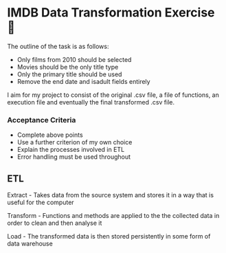 # IMDB Data Transformation Exercise :unicorn:

The outline of the task is as follows:

- Only films from 2010 should be selected
- Movies should be the only title type
- Only the primary title should be used
- Remove the end date and isadult fields entirely

I aim for my project to consist of the original .csv file, a file of functions, an execution file and eventually the 
final transformed .csv file.

### Acceptance Criteria 

- Complete above points
- Use a further criterion of my own choice
- Explain the processes involved in ETL
- Error handling must be used throughout 

## ETL

Extract - Takes data from the source system and stores it in a way that is useful for the computer

Transform - Functions and methods are applied to the the collected data in order to clean and then analyse it

Load - The transformed data is then stored persistently in some form of data warehouse